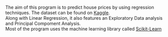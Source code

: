 The aim of this program is to predict house prices by using regression techniques. The dataset can be found on [Kaggle](https://www.kaggle.com/datasets/vikrishnan/boston-house-prices).  
Along with Linear Regression, it also features an Exploratory Data analysis and Principal Compoment Analysis.  
Most of the program uses the machine learning library called [Scikit-Learn](https://scikit-learn.org/stable/)
